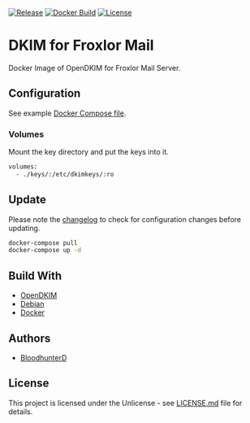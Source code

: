 [![Release](https://img.shields.io/github/v/release/bloodhunterd/froxlor-mail-dkim-docker?include_prereleases&style=for-the-badge)](https://github.com/bloodhunterd/froxlor-mail-dkim-docker/releases)
[![Docker Build](https://img.shields.io/docker/cloud/build/bloodhunterd/froxlor-mail-dkim?style=for-the-badge)](https://hub.docker.com/r/bloodhunterd/froxlor-mail-dkim)
[![License](https://img.shields.io/github/license/bloodhunterd/froxlor-mail-dkim-docker?style=for-the-badge)](https://github.com/bloodhunterd/froxlor-mail-dkim-docker/blob/master/LICENSE)

# DKIM for Froxlor Mail

Docker Image of OpenDKIM for Froxlor Mail Server.

## Configuration

See example [Docker Compose file](https://github.com/bloodhunterd/froxlor-mail-dkim-docker/blob/master/docker-compose.yml).

### Volumes

Mount the key directory and put the keys into it.

```bash
volumes:
  - ./keys/:/etc/dkimkeys/:ro
```

## Update

Please note the [changelog](https://github.com/bloodhunterd/froxlor-mail-dkim-docker/blob/master/CHANGELOG.md) to check for configuration changes before updating.

```bash
docker-compose pull
docker-compose up -d
```

## Build With

* [OpenDKIM](http://opendkim.org/)
* [Debian](https://www.debian.org/)
* [Docker](https://www.docker.com/)

## Authors

* [BloodhunterD](https://github.com/bloodhunterd)

## License

This project is licensed under the Unlicense - see [LICENSE.md](https://github.com/bloodhunterd/froxlor-mail-dkim-docker/blob/master/LICENSE) file for details.

